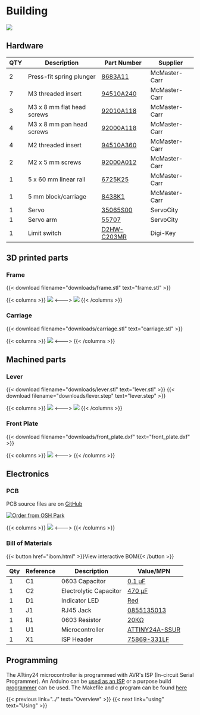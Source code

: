 # Building

![](parts.jpg)

## Hardware

| QTY | Description                | Part Number                                                                                                                                       | Supplier      | 
|-----|----------------------------|---------------------------------------------------------------------------------------------------------------------------------------------------|---------------|
| 2   | Press-fit spring plunger   | [8683A11](https://www.mcmaster.com/8683a11)                                                                                                       | McMaster-Carr | 
| 7   | M3 threaded insert         | [94510A240](https://www.mcmaster.com/94510A240/)                                                                                                  | McMaster-Carr | 
| 3   | M3 x 8 mm flat head screws | [92010A118](https://www.mcmaster.com/92010A118/)                                                                                                  | McMaster-Carr | 
| 4   | M3 x 8 mm pan head screws  | [92000A118](https://www.mcmaster.com/92000a118)                                                                                                   | McMaster-Carr | 
| 4   | M2 threaded insert         | [94510A360](https://www.mcmaster.com/94510a360)                                                                                                   | McMaster-Carr | 
| 2   | M2 x 5 mm screws           | [92000A012](https://www.mcmaster.com/92000a012)                                                                                                   | McMaster-Carr | 
| 1   | 5 x 60 mm linear rail      | [6725K25](https://www.mcmaster.com/6725K25/)                                                                                                      | McMaster-Carr | 
| 1   | 5 mm block/carriage        | [8438K1](https://www.mcmaster.com/8438K1/)                                                                                                        | McMaster-Carr | 
| 1   | Servo                      | [35065S00](https://www.servocity.com/hs-5065mg)                                                                                                   | ServoCity     | 
| 1   | Servo arm                  | [55707](https://www.servocity.com/55707-mini-aluminum-single-arm)                                                                                 | ServoCity     | 
| 1   | Limit switch               | [D2HW-C203MR](https://www.digikey.com/en/products/detail/omron-electronics-inc-emc-div/D2HW-C243MR/2754825?s=N4IgTCBcDaIFoA4CsBmAnAWgHIBEQF0BfIA) | Digi-Key      | 


## 3D printed parts
### Frame
{{< download filename="downloads/frame.stl" text="frame.stl" >}}

{{< columns >}}
![](frame.png)
<--->
![](frame_underside.png)
 {{< /columns >}}



### Carriage
{{< download filename="downloads/carriage.stl" text="carriage.stl" >}}

{{< columns >}}
![](carriage.png)
<--->
{{< /columns >}}



## Machined parts
### Lever
{{< download filename="downloads/lever.stl" text="lever.stl" >}}
{{< download filename="downloads/lever.step" text="lever.step" >}}

{{< columns >}}
![](lever.png)
<--->
![](lever_underside.png)
{{< /columns >}}


### Front Plate
{{< download filename="downloads/front_plate.dxf" text="front_plate.dxf" >}}

{{< columns >}}
![](front_plate.png)
<--->
{{< /columns >}}


## Electronics

### PCB

PCB source files are on [GitHub](https://github.com/Karpova-Lab/Lever/tree/main/pcb)

<a href="https://oshpark.com/shared_projects/nfp2wGL1"><img src="https://oshpark.com/packs/media/images/badge-5f4e3bf4bf68f72ff88bd92e0089e9cf.png" alt="Order from OSH Park"></img></a>

{{< columns >}}
![](pcb_render.png)
<--->
{{< /columns >}}


### Bill of Materials

{{< button href="ibom.html" >}}View interactive BOM{{< /button >}}

| Qty | Reference | Description            | Value/MPN                                                                                            | 
|-----|-----------|------------------------|------------------------------------------------------------------------------------------------------|
| 1   | C1        | 0603 Capacitor         | [0.1 µF](https://www.digikey.com/products/en?keywords=1276-1258-1-ND)                                | 
| 1   | C2        | Electrolytic Capacitor | [470 µF](https://www.digikey.com/products/en?keywords=P15094CT-ND)                                   | 
| 1   | D1        | Indicator LED          | [Red](https://www.digikey.com/products/en?keywords=160-1447-1-ND)                                    | 
| 1   | J1        | RJ45 Jack              | [0855135013](https://www.digikey.com/products/en?keywords=WM3553CT-ND)                               | 
| 1   | R1        | 0603 Resistor          | [20KΩ](https://www.digikey.com/en/products/detail/stackpole-electronics-inc/RNCF0603BTE20K0/2027042) | 
| 1   | U1        | Microcontroller        | [ATTINY24A-SSUR](https://www.digikey.com/products/en?keywords=ATTINY24A-SSURCT-ND)                   | 
| 1   | X1        | ISP Header             | [75869-331LF](https://www.digikey.com/products/en?keywords=609-5122-ND)                              | 


<!-- ## Assembly

### Required Tools
- Phillips screwdriver
- Soldering iron 

### Instructions
- Place brass inserts into the frame
- Screw down the linear rail -->


## Programming

The ATtiny24 microcontroller is programmed with AVR's ISP (In-circuit Serial Programmer). 
An Arduino can be [used as an ISP](https://www.arduino.cc/en/Tutorial/BuiltInExamples/ArduinoISP) or a purpose build [programmer](https://www.tindie.com/products/nsayer/usb-isp/) can be used. 
The Makefile and c program can be found [here](https://github.com/Karpova-Lab/Lever/tree/main/software/lever)



{{< previous link="../" text="Overview" >}}
{{< next link="using" text="Using" >}}